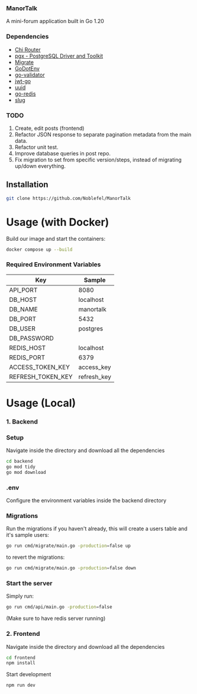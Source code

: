 ### ManorTalk
A mini-forum application built in Go 1.20

### Dependencies
- [Chi Router](https://github.com/go-chi/chi)
- [pgx - PostgreSQL Driver and Toolkit](https://github.com/jackc/pgx)
- [Migrate](https://github.com/golang-migrate/migrate)
- [GoDotEnv](https://github.com/joho/godotenv)
- [go-validator](https://github.com/go-playground/validator)
- [jwt-go](https://github.com/golang-jwt/jwt)
- [uuid](https://github.com/google/uuid)
- [go-redis](https://github.com/redis/go-redis)
- [slug](https://github.com/gosimple/slug)

### TODO
1. Create, edit posts (frontend)
2. Refactor JSON response to separate pagination metadata from the main data.
3. Refactor unit test.
4. Improve database queries in post repo.
5. Fix migration to set from specific version/steps, instead of migrating up/down everything.

## Installation
```bash
git clone https://github.com/Noblefel/ManorTalk
```  

# Usage (with Docker)

Build our image and start the containers:

```sh
docker compose up --build 
```

### Required Environment Variables

| Key | Sample |
| -------- | ------- |
| API_PORT | 8080 |
| DB_HOST | localhost |
| DB_NAME | manortalk |
| DB_PORT | 5432 |
| DB_USER | postgres |
| DB_PASSWORD |  |
| REDIS_HOST | localhost |
| REDIS_PORT | 6379 |
| ACCESS_TOKEN_KEY | access_key |
| REFRESH_TOKEN_KEY | refresh_key |

# Usage (Local)
### 1. Backend
### Setup
Navigate inside the directory and download all the dependencies
```bash
cd backend
go mod tidy
go mod download 
``` 

### .env
Configure the environment variables inside the backend directory 

### Migrations
Run the migrations if you haven't already, this will create a users table and it's sample users:
```sh
go run cmd/migrate/main.go -production=false up
``` 

to revert the migrations:
```sh
go run cmd/migrate/main.go -production=false down
``` 

### Start the server
Simply run:
```sh
go run cmd/api/main.go -production=false
``` 
(Make sure to have redis server running)

### 2. Frontend
Navigate inside the directory and download all the dependencies
```bash
cd frontend
npm install 
```

Start development
```sh
npm run dev 
```